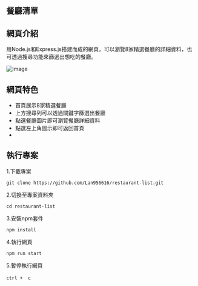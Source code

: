 ## 餐廳清單
## 網頁介紹

用Node.js和Express.js搭建而成的網頁，可以瀏覽8家精選餐廳的詳細資料，也可透過搜尋功能來篩選出想吃的餐廳。

![image](https://github.com/Lan956616/restaurant-list/blob/main/%E6%88%AA%E5%9C%96%202024-03-26%20%E6%99%9A%E4%B8%8A11.25.59.png)


## 網頁特色

- 首頁展示8家精選餐廳
- 上方搜尋列可以透過關鍵字篩選出餐廳
- 點選餐廳圖片即可瀏覽餐廳詳細資料
- 點選左上角圖示即可返回首頁
- 
## 執行專案

1.下載專案
```
git clone https://github.com/Lan956616/restaurant-list.git
```

2.切換至專案資料夾
```
cd restaurant-list
```

3.安裝npm套件
```
npm install
```

4.執行網頁
```
npm run start
```

5.暫停執行網頁
```
ctrl +　ｃ
```
